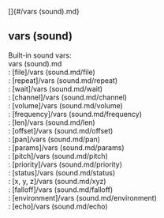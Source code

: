[]{#/vars (sound).md}    
## vars (sound)    
Built-in sound vars:    
vars (sound).md    
:   [file]/vars (sound.md/file)    
:   [repeat]/vars (sound.md/repeat)    
:   [wait]/vars (sound.md/wait)    
:   [channel]/vars (sound.md/channel)    
:   [volume]/vars (sound.md/volume)    
:   [frequency]/vars (sound.md/frequency)    
:   [len]/vars (sound.md/len)    
:   [offset]/vars (sound.md/offset)    
:   [pan]/vars (sound.md/pan)    
:   [params]/vars (sound.md/params)    
:   [pitch]/vars (sound.md/pitch)    
:   [priority]/vars (sound.md/priority)    
:   [status]/vars (sound.md/status)    
:   [x, y, z]/vars (sound.md/xyz)    
:   [falloff]/vars (sound.md/falloff)    
:   [environment]/vars (sound.md/environment)    
:   [echo]/vars (sound.md/echo)  